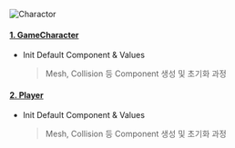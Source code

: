 ![Charactor](https://github.com/yolong1020/EldenRing/assets/87303898/63739cc3-0bff-4242-9309-f3c2f8cea049)
#### [1. GameCharacter](https://github.com/yolong1020/EldenRing/blob/main/Overviews/Character/GameCharacter.md)
* Init Default Component & Values
  > Mesh, Collision 등 Component 생성 및 초기화 과정
#### [2. Player](https://github.com/yolong1020/EldenRing/blob/main/Overviews/Character/GameCharacter.md)
* Init Default Component & Values
  > Mesh, Collision 등 Component 생성 및 초기화 과정
